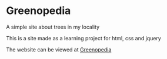 # Greenopedia
A simple site about trees in my locality

This is a site made as a learning project for html, css and jquery

The website can be viewed at [Greenopedia](akshaybodhare.github.io/Greenopedia)
